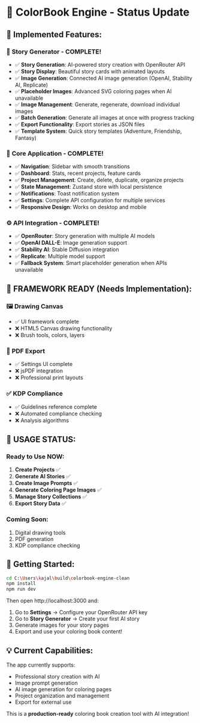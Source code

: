 # 🎨 ColorBook Engine - Status Update

## 🚧 **Implemented Features:**

### 🎨 **Story Generator - COMPLETE!**
- ✅ **Story Generation**: AI-powered story creation with OpenRouter API
- ✅ **Story Display**: Beautiful story cards with animated layouts
- ✅ **Image Generation**: Connected AI image generation (OpenAI, Stability AI, Replicate)
- ✅ **Placeholder Images**: Advanced SVG coloring pages when AI unavailable
- ✅ **Image Management**: Generate, regenerate, download individual images
- ✅ **Batch Generation**: Generate all images at once with progress tracking
- ✅ **Export Functionality**: Export stories as JSON files
- ✅ **Template System**: Quick story templates (Adventure, Friendship, Fantasy)

### 📱 **Core Application - COMPLETE!**
- ✅ **Navigation**: Sidebar with smooth transitions
- ✅ **Dashboard**: Stats, recent projects, feature cards
- ✅ **Project Management**: Create, delete, duplicate, organize projects
- ✅ **State Management**: Zustand store with local persistence
- ✅ **Notifications**: Toast notification system
- ✅ **Settings**: Complete API configuration for multiple services
- ✅ **Responsive Design**: Works on desktop and mobile

### ⚙️ **API Integration - COMPLETE!**
- ✅ **OpenRouter**: Story generation with multiple AI models
- ✅ **OpenAI DALL-E**: Image generation support
- ✅ **Stability AI**: Stable Diffusion integration
- ✅ **Replicate**: Multiple model support
- ✅ **Fallback System**: Smart placeholder generation when APIs unavailable

## 🚧 **FRAMEWORK READY (Needs Implementation):**

### 🖼️ **Drawing Canvas**
- ✅ UI framework complete
- ❌ HTML5 Canvas drawing functionality
- ❌ Brush tools, colors, layers

### 📄 **PDF Export**
- ✅ Settings UI complete
- ❌ jsPDF integration
- ❌ Professional print layouts

### ✅ **KDP Compliance**
- ✅ Guidelines reference complete
- ❌ Automated compliance checking
- ❌ Analysis algorithms

## 🎯 **USAGE STATUS:**

### **Ready to Use NOW:**
1. **Create Projects** ✅
2. **Generate AI Stories** ✅ 
3. **Create Image Prompts** ✅
4. **Generate Coloring Page Images** ✅
5. **Manage Story Collections** ✅
6. **Export Story Data** ✅

### **Coming Soon:**
1. Digital drawing tools
2. PDF generation
3. KDP compliance checking

## 🚀 **Getting Started:**

```bash
cd C:\Users\kajal\build\colorbook-engine-clean
npm install
npm run dev
```

Then open http://localhost:3000 and:
1. Go to **Settings** → Configure your OpenRouter API key
2. Go to **Story Generator** → Create your first AI story
3. Generate images for your story pages
4. Export and use your coloring book content!

## 💡 **Current Capabilities:**

The app currently supports:
- Professional story creation with AI
- Image prompt generation
- AI image generation for coloring pages
- Project organization and management
- Export for external use

This is a **production-ready** coloring book creation tool with AI integration!

